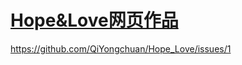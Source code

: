 # [Hope&Love网页作品](https://github.com/QiYongchuan/MyGitBlog/issues/47)

https://github.com/QiYongchuan/Hope_Love/issues/1